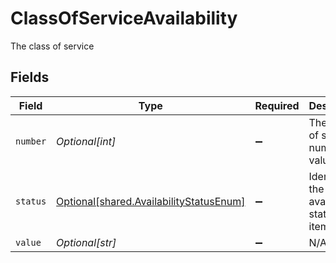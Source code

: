 # ClassOfServiceAvailability

The class of service


## Fields

| Field                                                                                    | Type                                                                                     | Required                                                                                 | Description                                                                              | Example                                                                                  |
| ---------------------------------------------------------------------------------------- | ---------------------------------------------------------------------------------------- | ---------------------------------------------------------------------------------------- | ---------------------------------------------------------------------------------------- | ---------------------------------------------------------------------------------------- |
| `number`                                                                                 | *Optional[int]*                                                                          | :heavy_minus_sign:                                                                       | The class of service number value                                                        | 2                                                                                        |
| `status`                                                                                 | [Optional[shared.AvailabilityStatusEnum]](../../models/shared/availabilitystatusenum.md) | :heavy_minus_sign:                                                                       | Identifies the availability status of an item.                                           |                                                                                          |
| `value`                                                                                  | *Optional[str]*                                                                          | :heavy_minus_sign:                                                                       | N/A                                                                                      | F                                                                                        |